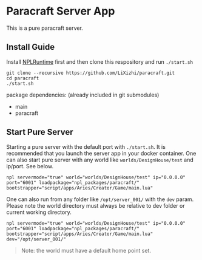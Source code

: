 # Paracraft Server App
This is a pure paracraft server. 

## Install Guide
Install [NPLRuntime](https://github.com/LiXizhi/NPLRuntime) first and then clone this respository and run `./start.sh`

```
git clone --recursive https://github.com/LiXizhi/paracraft.git
cd paracraft
./start.sh
```

package dependencies: (already included in git submodules)
- main
- paracraft

## Start Pure Server
Starting a pure server with the default port with `./start.sh`. It is recommended that you launch the server app in your docker container.
One can also start pure server with any world like `worlds/DesignHouse/test` and ip/port. See below.

```
npl servermode="true" world="worlds/DesignHouse/test" ip="0.0.0.0" port="6001" loadpackage="npl_packages/paracraft/" bootstrapper="script/apps/Aries/Creator/Game/main.lua"
```

One can also run from any folder like `/opt/server_001/` with the `dev` param. Please note the world directory must always be relative to dev folder or current working directory. 

```
npl servermode="true" world="worlds/DesignHouse/test" ip="0.0.0.0" port="6001" loadpackage="npl_packages/paracraft/" bootstrapper="script/apps/Aries/Creator/Game/main.lua" dev="/opt/server_001/"
```

> Note: the world must have a default home point set. 
